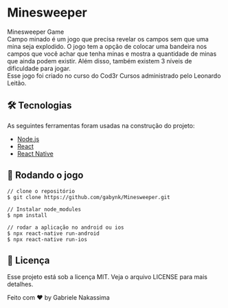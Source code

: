 # Minesweeper

Minesweeper Game <br>
Campo minado é um jogo que precisa revelar os campos sem que uma mina seja explodido. O jogo tem a opção de colocar uma bandeira nos campos que você achar que tenha minas e mostra a quantidade de minas que ainda podem existir. Além disso, também existem 3 níveis de dificuldade para jogar. <br>
Esse jogo foi criado no curso do Cod3r Cursos administrado pelo Leonardo Leitão.

## 🛠 Tecnologias

As seguintes ferramentas foram usadas na construção do projeto:

- [Node.js](https://nodejs.org/en/)
- [React](https://pt-br.reactjs.org/)
- [React Native](https://reactnative.dev/)

## 🎲 Rodando o jogo

```
// clone o repositório
$ git clone https://github.com/gabynk/Minesweeper.git

// Instalar node_modules
$ npm install

// rodar a aplicação no android ou ios
$ npx react-native run-android
$ npx react-native run-ios
```

## 📝 Licença
Esse projeto está sob a licença MIT. Veja o arquivo LICENSE para mais detalhes.

Feito com ♥ by Gabriele Nakassima